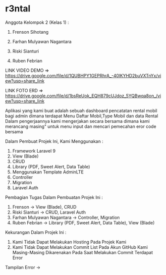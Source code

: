 # r3ntal

Anggota Kelompok 2 (Kelas 1) :

1. Frenson Sihotang

2. Farhan Mulyawan Nagantara

3. Riski Sianturi   

4. Ruben Febrian
       
LINK VIDEO DEMO => https://drive.google.com/file/d/1QUBHPY1GEPRhrA_-40lKYHD2buVXTnYx/view?usp=share_link

LINK FOTO ERD => https://drive.google.com/file/d/1bsReUok_EQH879cUJdoz_5YQBwqa8on_/view?usp=share_link

Aplikasi yang kami buat adalah sebuah dashboard pencatatan rental mobil bagi admin dimana terdapat
Menu Daftar Mobil,Type Mobil dan data Rental 
Dalam pengerjaannya kami mengerjakan secara bersama dimana kami merancang masing" untuk menu input dan mencari pemecahan eror code bersama

Dalam Pembuat Projek Ini, Kami Menggunakan :
1. Framework Laravel 9
2. View (Blade)
3. CRUD
4. Library (PDF, Sweet Alert, Data Table)
5. Menggunakan Template AdminLTE
6. Controller
7. Migration
8. Laravel Auth

Pembagian Tugas Dalam Pembuatan Projek Ini :
1. Frenson -> View (Blade), CRUD
2. Riski Sianturi -> CRUD, Laravel Auth
3. Farhan Mulyawan Nagantara ->  Controller, Migration
4. Ruben Febrian -> Library (PDF, Sweet Alert, Data Table), View (Blade)

Kekurangan Dalam Projek Ini :
1. Kami Tidak Dapat Melakukan Hosting Pada Projek Kami
2. Kami Tidak Dapat Melakukan Commit List Pada Akun GitHub Kami Masing-Masing Dikarenakan Pada Saat Melakukan Commit Terdapat Error

Tampilan Error -> 


